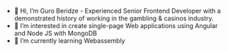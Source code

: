 - 👋 Hi, I’m Guro Beridze - Experienced Senior Frontend Developer with a demonstrated history of working in the gambling & casinos industry.  
- 👀 I’m interested in create single-page Web applications using Angular and Node JS with MongoDB
- 🌱 I’m currently learning Webassembly


<!---
yan-loong/yan-loong is a ✨ special ✨ repository because its `README.md` (this file) appears on your GitHub profile.
You can click the Preview link to take a look at your changes.
--->
